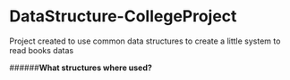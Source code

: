 # DataStructure-CollegeProject
Project created to use common data structures to create a little system to read books datas

######**What structures where used?**
